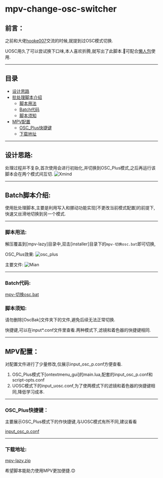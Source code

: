 # mpv-change-osc-switcher
## 前言：

之前和大佬[hooke007](https://github.com/hooke007)交流的时候,就提到过OSC模式切换.

UOSC用久了可以尝试换下口味,本人喜欢折腾,就写出了此脚本.🤣可配合[懒人包](https://github.com/hooke007/MPV_lazy/releases/download/)使用.

---

## 目录

- [设计思路](#设计思路)
- [批处理脚本介绍](#Batch脚本介绍)
    - [脚本用法](#脚本用法)
    - [Batch代码](#Batch代码)
    - [脚本须知](#脚本须知)
- [MPV配置](#MPV配置) 
    - [OSC_Plus快捷键](#OSC_Plus快捷键)
    - [下载地址](#下载地址)

---

## 设计思路:

处理过程并不复杂,首次使用会进行初始化,并切换到OSC_Plus模式,之后再运行该脚本会在两个模式间互切.
![Xmind](https://github.com/hooke007/MPV_lazy/assets/104602119/8333da24-7449-4fe0-93ab-57c86f153583)


---

## Batch脚本介绍:

使用批处理脚本,主要是利用写入和挪动功能实现[不更改当前模式配置]的前提下,快速又丝滑地切换到另一个模式.

---

### **脚本用法**:

解压覆盖到[mpv-lazy]目录中,双击[installer]目录下的`mpv-切换osc.bat`即可切换,

OSC_Plus效果:
![osc_plus](https://github.com/hooke007/MPV_lazy/assets/104602119/f46a49ae-ba23-4ac2-957e-3a8c7ab57783)

主要文件:
![Mian](https://github.com/hooke007/MPV_lazy/assets/104602119/a06eb29f-0e4c-41b4-bf37-e73404765938)

---

### **Batch代码**:


[mpv-切换osc.bat](https://github.com/sunjanesy/mpv-change-osc-switcher/tree/main/installer/mpv-%E5%88%87%E6%8D%A2osc.bat)


### **脚本须知**:

请勿删除[OscBak]文件夹下的文件,避免后续无法正常切换.

快捷键,可以在input*.conf文件里查看.两种模式下,滤镜和着色器的快捷键相同.

---

## MPV配置：

对配置文件进行了少量修改,仅展示input_osc_p.conf方便查看.

1. OSC_Plus模式下[ontextmenu_gui]的main.lua,配套的input_osc_p.conf和script-opts.conf
2. UOSC模式下的input_uosc.conf,为了使两模式下的滤镜和着色器的快捷键相同,降低学习成本.

---

### **OSC_Plus快捷键**：  

主要展示OSC_Plus模式下的作快捷键,与UOSC模式有所不同,建议看看

[input_osc_p.conf](https://github.com/sunjanesy/mpv-change-osc-switcher/blob/main/installer/OscBak/portable_config_osc_p/input_osc_p.conf)

---

### **下载地址**:

[mpv-lazy.zip](https://github.com/hooke007/MPV_lazy/files/11612460/mpv-lazy.zip)

希望脚本能助力使用MPV更加便捷.😊
